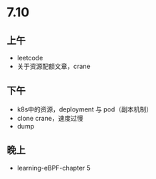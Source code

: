 # 7.10

## 上午

- leetcode
- 关于资源配额文章，crane

## 下午

- k8s中的资源，deployment 与 pod（副本机制）
- clone crane，速度过慢
- dump

## 晚上

- learning-eBPF-chapter 5

